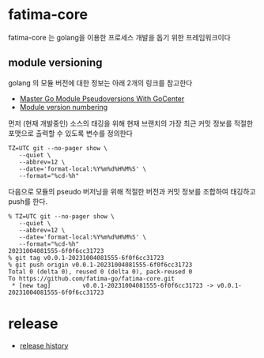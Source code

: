 # fatima-core #
fatima-core 는 golang을 이용한 프로세스 개발을 돕기 위한 프레임워크이다<br>

## module versioning ##
golang 의 모듈 버전에 대한 정보는 아래 2개의 링크를 참고한다
- [Master Go Module Pseudoversions With GoCenter](https://jfrog.com/blog/go-big-with-pseudo-versions-and-gocenter/)
- [Module version numbering](https://go.dev/doc/modules/version-numbers)

먼저 (현재 개발중인) 소스의 태깅을 위해 현재 브랜치의 가장 최근 커밋 정보를 적절한 포맷으로 출력할 수 있도록 변수를 정의한다
```shell
TZ=UTC git --no-pager show \
   --quiet \
   --abbrev=12 \
   --date='format-local:%Y%m%d%H%M%S' \
   --format="%cd-%h"
```
다음으로 모듈의 pseudo 버저닝을 위해 적절한 버전과 커밋 정보를 조합하여 태깅하고 push를 한다.
```shell
% TZ=UTC git --no-pager show \
   --quiet \
   --abbrev=12 \
   --date='format-local:%Y%m%d%H%M%S' \
   --format="%cd-%h"
20231004081555-6f0f6cc31723
% git tag v0.0.1-20231004081555-6f0f6cc31723
% git push origin v0.0.1-20231004081555-6f0f6cc31723
Total 0 (delta 0), reused 0 (delta 0), pack-reused 0
To https://github.com/fatima-go/fatima-core.git
 * [new tag]         v0.0.1-20231004081555-6f0f6cc31723 -> v0.0.1-20231004081555-6f0f6cc31723
```

# release #
- [release history](./RELEASE.md)

